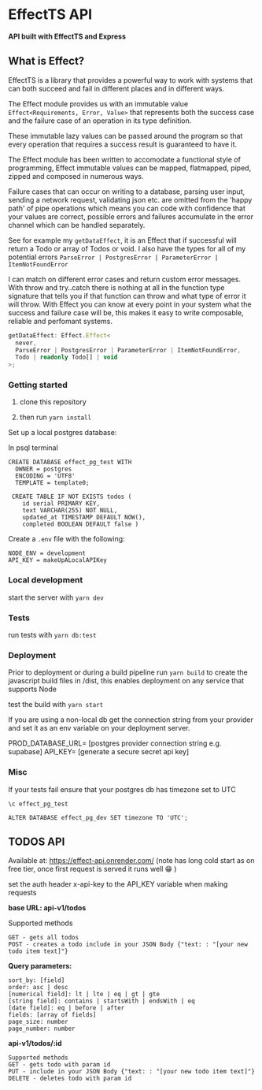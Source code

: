 # EffectTS API

<b>API built with EffectTS and Express</b>

## What is Effect?

EffectTS is a library that provides a powerful way to work with systems that can both succeed and fail in different places and in different ways.

The Effect module provides us with an immutable value `Effect<Requirements, Error, Value>` that represents both the success case and the failure case of an operation in its type definition.

These immutable lazy values can be passed around the program so that every operation that requires a success result is guaranteed to have it.

The Effect module has been written to accomodate a functional style of programming, Effect immutable values can be mapped, flatmapped, piped, zipped and composed in numerous ways.

Failure cases that can occur on writing to a database, parsing user input, sending a network request, validating json etc. are omitted from the 'happy path' of pipe operations which means you can code with confidence that your values are correct, possible errors and failures accumulate in the error channel which can be handled separately.

See for example my `getDataEffect`, it is an Effect that if successful will return a Todo or array of Todos or void. I also have the types for all of my potential errors `ParseError | PostgresError | ParameterError | ItemNotFoundError`

I can match on different error cases and return custom error messages. With throw and try..catch there is nothing at all in the function type signature that tells you if that function can throw and what type of error it will throw. With Effect you can know at every point in your system what the success and failure case will be, this makes it easy to write composable, reliable and perfomant systems.

```ts
getDataEffect: Effect.Effect<
  never,
  ParseError | PostgresError | ParameterError | ItemNotFoundError,
  Todo | readonly Todo[] | void
>;
```

### Getting started

1. clone this repository

2. then run `yarn install`

Set up a local postgres database:

In psql terminal

```
CREATE DATABASE effect_pg_test WITH
  OWNER = postgres
  ENCODING = 'UTF8'
  TEMPLATE = template0;
```

```
 CREATE TABLE IF NOT EXISTS todos (
    id serial PRIMARY KEY,
    text VARCHAR(255) NOT NULL,
    updated_at TIMESTAMP DEFAULT NOW(),
    completed BOOLEAN DEFAULT false )

```

Create a `.env` file with the following:

```
NODE_ENV = development
API_KEY = makeUpALocalAPIKey

```

### Local development

start the server with `yarn dev`

### Tests

run tests with `yarn db:test`

### Deployment

Prior to deployment or during a build pipeline run `yarn build` to create the javascript build files in /dist, this enables deployment on any service that supports Node

test the build with `yarn start`

If you are using a non-local db get the connection string from your provider and set it as an env variable on your deployment server.

PROD_DATABASE_URL= [postgres provider connection string e.g. supabase]
API_KEY= [generate a secure secret api key]

### Misc

If your tests fail ensure that your postgres db has timezone set to UTC

```
\c effect_pg_test

ALTER DATABASE effect_pg_dev SET timezone TO 'UTC';

```

## TODOS API

Available at: https://effect-api.onrender.com/
(note has long cold start as on free tier, once first request is served it runs well 😁 )

set the auth header x-api-key to the API_KEY variable when making requests

<b>base URL: api-v1/todos</b>

Supported methods

```
GET - gets all todos
POST - creates a todo include in your JSON Body {"text: : "[your new todo item text]"}
```

<b>Query parameters:</b>

```
sort_by: [field]
order: asc | desc
[numerical field]: lt | lte | eq | gt | gte
[string field]: contains | startsWith | endsWith | eq
[date field]: eq | before | after
fields: [array of fields]
page_size: number
page_number: number
```

<b>api-v1/todos/:id</b>

```
Supported methods
GET - gets todo with param id
PUT - include in your JSON Body {"text: : "[your new todo item text]"}
DELETE - deletes todo with param id
```
